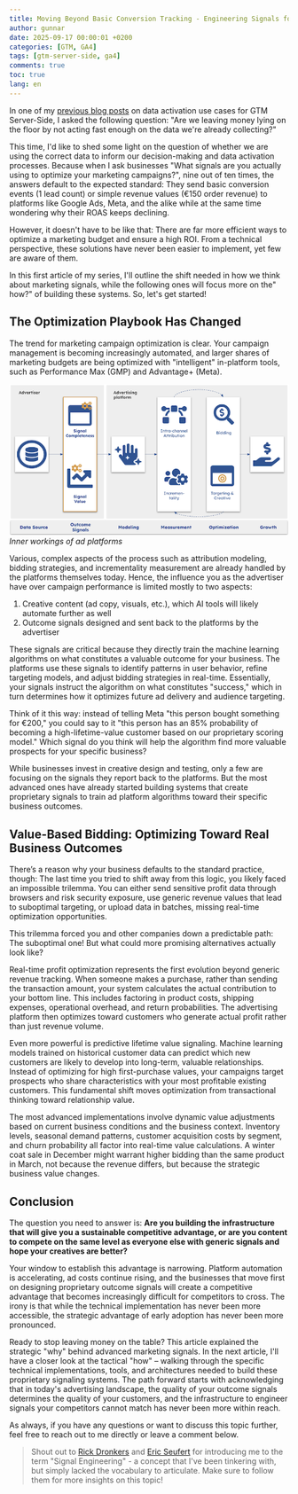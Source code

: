 ```yaml
---
title: Moving Beyond Basic Conversion Tracking - Engineering Signals for Sustainable Marketing Advantage
author: gunnar
date: 2025-09-17 00:00:01 +0200
categories: [GTM, GA4]
tags: [gtm-server-side, ga4]
comments: true
toc: true
lang: en
---
```


In one of my [previous blog posts](https://gunnargriese.com/posts/gtm-server-side-use-cases/) on data activation use cases for GTM Server-Side, I asked the following question: "Are we leaving money lying on the floor by not acting fast enough on the data we're already collecting?"

This time, I'd like to shed some light on the question of whether we are using the correct data to inform our decision-making and data activation processes. Because when I ask businesses "What signals are you actually using to optimize your marketing campaigns?", nine out of ten times, the answers default to the expected standard: They send basic conversion events (1 lead count) or simple revenue values (€150 order revenue) to platforms like Google Ads, Meta, and the alike while at the same time wondering why their ROAS keeps declining.

However, it doesn't have to be like that: There are far more efficient ways to optimize a marketing budget and ensure a high ROI. From a technical perspective, these solutions have never been easier to implement, yet few are aware of them.

In this first article of my series, I'll outline the shift needed in how we think about marketing signals, while the following ones will focus more on the" how?" of building these systems. So, let's get started!

## The Optimization Playbook Has Changed

The trend for marketing campaign optimization is clear. Your campaign management is becoming increasingly automated, and larger shares of marketing budgets are being optimized with "intelligent" in-platform tools, such as Performance Max (GMP) and Advantage+ (Meta). 

![MCP Servers - High-level Architecture](/assets/img/signal-engineering/signal-engineering.png)
_Inner workings of ad platforms_

Various, complex aspects of the process such as attribution modeling, bidding strategies, and incrementality measurement are already handled by the platforms themselves today. Hence, the influence you as the advertiser have over campaign performance is limited mostly to two aspects:

1. Creative content (ad copy, visuals, etc.), which AI tools will likely automate further as well
2. Outcome signals designed and sent back to the platforms by the advertiser

These signals are critical because they directly train the machine learning algorithms on what constitutes a valuable outcome for your business. The platforms use these signals to identify patterns in user behavior, refine targeting models, and adjust bidding strategies in real-time. Essentially, your signals instruct the algorithm on what constitutes "success," which in turn determines how it optimizes future ad delivery and audience targeting.

Think of it this way: instead of telling Meta "this person bought something for €200," you could say to it "this person has an 85% probability of becoming a high-lifetime-value customer based on our proprietary scoring model." Which signal do you think will help the algorithm find more valuable prospects for your specific business?

While businesses invest in creative design and testing, only a few are focusing on the signals they report back to the platforms. But the most advanced ones have already started building systems that create proprietary signals to train ad platform algorithms toward their specific business outcomes.

## Value-Based Bidding: Optimizing Toward Real Business Outcomes

There’s a reason why your business defaults to the standard practice, though: The last time you tried to shift away from this logic, you likely faced an impossible trilemma. You can either send sensitive profit data through browsers and risk security exposure, use generic revenue values that lead to suboptimal targeting, or upload data in batches, missing real-time optimization opportunities.

This trilemma forced you and other companies down a predictable path: The suboptimal one! But what could more promising alternatives actually look like?

Real-time profit optimization represents the first evolution beyond generic revenue tracking. When someone makes a purchase, rather than sending the transaction amount, your system calculates the actual contribution to your bottom line. This includes factoring in product costs, shipping expenses, operational overhead, and return probabilities. The advertising platform then optimizes toward customers who generate actual profit rather than just revenue volume.

Even more powerful is predictive lifetime value signaling. Machine learning models trained on historical customer data can predict which new customers are likely to develop into long-term, valuable relationships. Instead of optimizing for high first-purchase values, your campaigns target prospects who share characteristics with your most profitable existing customers. This fundamental shift moves optimization from transactional thinking toward relationship value.

The most advanced implementations involve dynamic value adjustments based on current business conditions and the business context. Inventory levels, seasonal demand patterns, customer acquisition costs by segment, and churn probability all factor into real-time value calculations. A winter coat sale in December might warrant higher bidding than the same product in March, not because the revenue differs, but because the strategic business value changes.

## Conclusion

The question you need to answer is: **Are you building the infrastructure that will give you a sustainable competitive advantage, or are you content to compete on the same level as everyone else with generic signals and hope your creatives are better?**

Your window to establish this advantage is narrowing. Platform automation is accelerating, ad costs continue rising, and the businesses that move first on designing proprietary outcome signals will create a competitive advantage that becomes increasingly difficult for competitors to cross. The irony is that while the technical implementation has never been more accessible, the strategic advantage of early adoption has never been more pronounced.

Ready to stop leaving money on the table? This article explained the strategic "why" behind advanced marketing signals. In the next article, I'll have a closer look at the tactical "how" – walking through the specific technical implementations, tools, and architectures needed to build these proprietary signaling systems. The path forward starts with acknowledging that in today's advertising landscape, the quality of your outcome signals determines the quality of your customers, and the infrastructure to engineer signals your competitors cannot match has never been more within reach.

As always, if you have any questions or want to discuss this topic further, feel free to reach out to me directly or leave a comment below.

> Shout out to [Rick Dronkers](https://nl.linkedin.com/in/rickdronkers) and [Eric Seufert](https://www.linkedin.com/in/ericseufert) for introducing me to the term "Signal Engineering" - a concept that I've been tinkering with, but simply lacked the vocabulary to articulate. Make sure to follow them for more insights on this topic!
